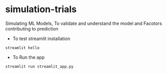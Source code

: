 # simulation-trials
Simulating ML Models, To validate and understand the model and Facotors contributing to prediction

- To test streamlit installation 

```
streamlit hello
```


- To Run the app

```
streamlit run streamlit_app.py
```
